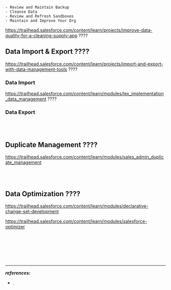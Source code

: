 
	- Review and Maintain Backup
	- Cleanse Data
	- Review and Refresh Sandboxes
	- Maintain and Improve Your Org
	
	
https://trailhead.salesforce.com/content/learn/projects/improve-data-quality-for-a-cleaning-supply-app ????	


## Data Import & Export ????
https://trailhead.salesforce.com/content/learn/projects/import-and-export-with-data-management-tools ????

### Data Import

https://trailhead.salesforce.com/content/learn/modules/lex_implementation_data_management ????


### Data Export




<br/>


<br/>




## Duplicate Management ????
https://trailhead.salesforce.com/content/learn/modules/sales_admin_duplicate_management



<br/>


<br/>


## Data Optimization ????
https://trailhead.salesforce.com/content/learn/modules/declarative-change-set-development

https://trailhead.salesforce.com/content/learn/modules/salesforce-optimizer



<br/>

<br/>

<br/>

<br/>

<br/>


---
***references:***
- .

